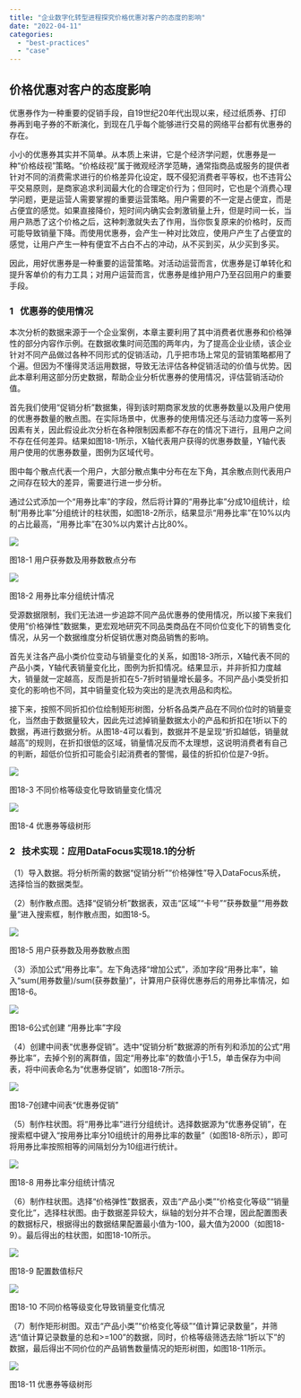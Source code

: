 ```yaml
---
title: "企业数字化转型进程探究价格优惠对客户的态度的影响"
date: "2022-04-11"
categories: 
  - "best-practices"
  - "case"
---
```


## 价格优惠对客户的态度影响

优惠券作为一种重要的促销手段，自19世纪20年代出现以来，经过纸质券、打印券再到电子券的不断演化，到现在几乎每个能够进行交易的网络平台都有优惠券的存在。

小小的优惠券其实并不简单。从本质上来讲，它是个经济学问题，优惠券是一种“价格歧视”策略。“价格歧视”属于微观经济学范畴，通常指商品或服务的提供者针对不同的消费需求进行的价格差异化设定，既不侵犯消费者平等权，也不违背公平交易原则，是商家追求利润最大化的合理定价行为；但同时，它也是个消费心理学问题，更是运营人需要掌握的重要运营策略。用户需要的不一定是占便宜，而是占便宜的感觉。如果直接降价，短时间内确实会刺激销量上升，但是时间一长，当用户熟悉了这个价格之后，这种刺激就失去了作用，当你恢复原来的价格时，反而可能导致销量下降。而使用优惠券，会产生一种对比效应，使用户产生了占便宜的感觉，让用户产生一种有便宜不占白不占的冲动，从不买到买，从少买到多买。

因此，用好优惠券是一种重要的运营策略。对活动运营而言，优惠券是订单转化和提升客单价的有力工具；对用户运营而言，优惠券是维护用户乃至召回用户的重要手段。

### 1   优惠券的使用情况

本次分析的数据来源于一个企业案例，本章主要利用了其中消费者优惠券和价格弹性的部分内容作示例。在数据收集时间范围的两年内，为了提高企业业绩，该企业针对不同产品做过各种不同形式的促销活动，几乎把市场上常见的营销策略都用了个遍。但因为不懂得灵活运用数据，导致无法评估各种促销活动的价值与优势。因此本章利用这部分历史数据，帮助企业分析优惠券的使用情况，评估营销活动价值。

首先我们使用“促销分析”数据集，得到该时期商家发放的优惠券数量以及用户使用的优惠券数量的散点图。在实际场景中，优惠券的使用情况还与活动力度等一系列因素有关，因此假设此次分析在各种限制因素都不存在的情况下进行，且用户之间不存在任何差异。结果如图18-1所示，X轴代表用户获得的优惠券数量，Y轴代表用户使用的优惠券数量，图例为区域代号。

图中每个散点代表一个用户，大部分散点集中分布在左下角，其余散点则代表用户之间存在较大的差异，需要进行进一步分析。

通过公式添加一个“用券比率”的字段，然后将计算的“用券比率”分成10组统计，绘制“用券比率”分组统计的柱状图，如图18-2所示，结果显示“用券比率”在10%以内的占比最高，“用券比率”在30%以内累计占比80%。

![](images/1649689573-图18-1-用户获券数及用券数散点分布.png)

图18-1 用户获券数及用券数散点分布

![](images/1649689578-图18-2-用券比率分组统计情况.png)

图18-2 用券比率分组统计情况

受源数据限制，我们无法进一步追踪不同产品优惠券的使用情况，所以接下来我们使用“价格弹性”数据集，更宏观地研究不同品类商品在不同价位变化下的销售变化情况，从另一个数据维度分析促销优惠对商品销售的影响。

首先关注各产品小类价位变动与销量变化的关系，如图18-3所示，X轴代表不同的产品小类，Y轴代表销量变化比，图例为折扣情况。结果显示，并非折扣力度越大，销量就一定越高，反而是折扣在5-7折时销量增长最多。不同产品小类受折扣变化的影响也不同，其中销量变化较为突出的是洗衣用品和肉松。

接下来，按照不同折扣价位绘制矩形树图，分析各品类产品在不同价位时的销量变化，当然由于数据量较大，因此先过滤掉销量数据太小的产品和折扣在1折以下的数据，再进行数据分析。从图18-4可以看到，数据并不是呈现“折扣越低，销量就越高”的规则，在折扣很低的区域，销量情况反而不太理想，这说明消费者有自己的判断，超低价位折扣可能会引起消费者的警惕，最佳的折扣价位是7-9折。

![](images/1649689583-图18-3-不同价格等级变化导致销量变化情况.png)

图18-3 不同价格等级变化导致销量变化情况

![](images/1649689587-图18-4-优惠券等级树形.png)

图18-4 优惠券等级树形

### 2   技术实现：应用DataFocus实现18.1的分析

（1）导入数据。将分析所需的数据“促销分析”“价格弹性”导入DataFocus系统，选择恰当的数据类型。

（2）制作散点图。选择“促销分析”数据表，双击“区域”“卡号”“获券数量”“用券数量”进入搜索框，制作散点图，如图18-5。

![](images/1649689593-图18-5-用户获券数及用券数散点图.png)

图18-5 用户获券数及用券数散点图

（3）添加公式“用券比率”。左下角选择“增加公式”，添加字段“用券比率”，输入“sum(用券数量)/sum(获券数量)”，计算用户获得优惠券后的用券比率情况，如图18-6。

![](images/1649689598-图18-6公式创建-用券比率字段.png)

图18-6公式创建 “用券比率”字段

（4）创建中间表“优惠券促销”。选中“促销分析”数据源的所有列和添加的公式“用券比率”，去掉个别的离群值，固定“用券比率”的数值小于1.5，单击保存为中间表，将中间表命名为“优惠券促销”，如图18-7所示。

![](images/1649689602-图18-7创建中间表优惠券促销.png)

图18-7创建中间表“优惠券促销”

（5）制作柱状图。将“用券比率”进行分组统计。选择数据源为“优惠券促销”，在搜索框中键入“按用券比率分10组统计的用券比率的数量”（如图18-8所示），即可将用券比率按照相等的间隔划分为10组进行统计。

![](images/1649689606-图18-8-用券比率分组统计情况.png)

图18-8 用券比率分组统计情况

（6）制作柱状图。选择“价格弹性”数据表，双击“产品小类”“价格变化等级”“销量变化比”，选择柱状图。由于数据差异较大，纵轴的划分并不合理，因此配置图表的数据标尺，根据得出的数据结果配置最小值为\-100，最大值为2000（如图18-9）。最后得出的柱状图，如图18-10所示。

![](images/1649689611-图18-9-配置数值标尺.png)

图18-9 配置数值标尺

![](images/1649689615-图18-10-不同价格等级变化导致销量变化情况.png)

图18-10 不同价格等级变化导致销量变化情况

（7）制作矩形树图。双击“产品小类”“价格变化等级”“值计算记录数量”，并筛选“值计算记录数量的总和\>=100”的数据，同时，价格等级筛选去除“1折以下”的数据，最后得出不同价位的产品销售数量情况的矩形树图，如图18-11所示。

![](images/1649689619-图18-11-优惠券等级树形.png)

图18-11 优惠券等级树形
